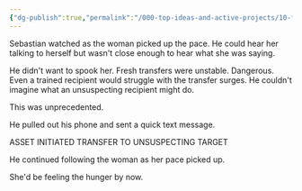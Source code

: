 ```yaml
---
{"dg-publish":true,"permalink":"/000-top-ideas-and-active-projects/10-fiction/sineaters/sebastian/2/"}
---
```


Sebastian watched as the woman picked up the pace.  He could hear her talking to herself but wasn't close enough to hear what she was saying.

He didn't want to spook her.  Fresh transfers were unstable.  Dangerous.  Even a trained recipient would struggle with the transfer surges.  He couldn't imagine what an unsuspecting recipient might do.

This was unprecedented.  

He pulled out his phone and sent a quick text message.

ASSET INITIATED TRANSFER TO UNSUSPECTING TARGET

He continued following the woman as her pace picked up.

She'd be feeling the hunger by now.
